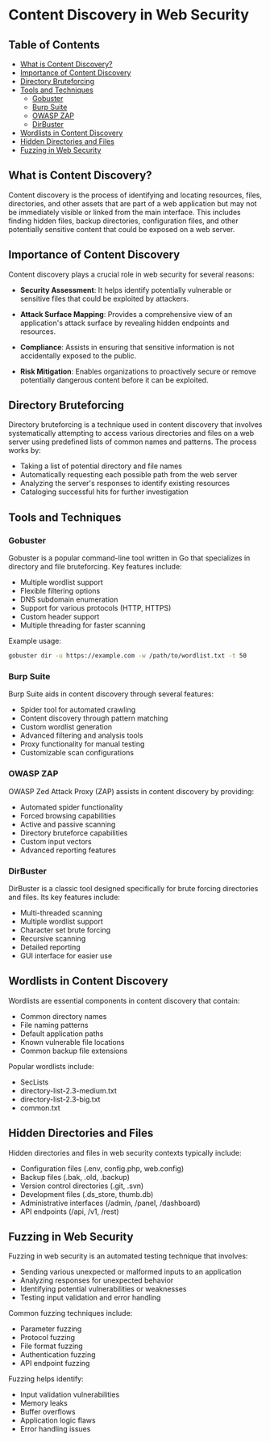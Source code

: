# Content Discovery in Web Security

## Table of Contents

* [What is Content Discovery?](#what-is-content-discovery)
* [Importance of Content Discovery](#importance-of-content-discovery)
* [Directory Bruteforcing](#directory-bruteforcing)
* [Tools and Techniques](#tools-and-techniques)
  * [Gobuster](#gobuster)
  * [Burp Suite](#burp-suite)
  * [OWASP ZAP](#owasp-zap)
  * [DirBuster](#dirbuster)
* [Wordlists in Content Discovery](#wordlists-in-content-discovery)
* [Hidden Directories and Files](#hidden-directories-and-files)
* [Fuzzing in Web Security](#fuzzing-in-web-security)

## What is Content Discovery?

Content discovery is the process of identifying and locating resources, files, directories, and other assets that are part of a web application but may not be immediately visible or linked from the main interface. This includes finding hidden files, backup directories, configuration files, and other potentially sensitive content that could be exposed on a web server.

## Importance of Content Discovery

Content discovery plays a crucial role in web security for several reasons:

* **Security Assessment**: It helps identify potentially vulnerable or sensitive files that could be exploited by attackers.

* **Attack Surface Mapping**: Provides a comprehensive view of an application's attack surface by revealing hidden endpoints and resources.

* **Compliance**: Assists in ensuring that sensitive information is not accidentally exposed to the public.

* **Risk Mitigation**: Enables organizations to proactively secure or remove potentially dangerous content before it can be exploited.

## Directory Bruteforcing

Directory bruteforcing is a technique used in content discovery that involves systematically attempting to access various directories and files on a web server using predefined lists of common names and patterns. The process works by:

* Taking a list of potential directory and file names
* Automatically requesting each possible path from the web server
* Analyzing the server's responses to identify existing resources
* Cataloging successful hits for further investigation

## Tools and Techniques

### Gobuster

Gobuster is a popular command-line tool written in Go that specializes in directory and file bruteforcing. Key features include:

* Multiple wordlist support
* Flexible filtering options
* DNS subdomain enumeration
* Support for various protocols (HTTP, HTTPS)
* Custom header support
* Multiple threading for faster scanning

Example usage:

```bash
gobuster dir -u https://example.com -w /path/to/wordlist.txt -t 50
```

### Burp Suite

Burp Suite aids in content discovery through several features:

* Spider tool for automated crawling
* Content discovery through pattern matching
* Custom wordlist generation
* Advanced filtering and analysis tools
* Proxy functionality for manual testing
* Customizable scan configurations

### OWASP ZAP

OWASP Zed Attack Proxy (ZAP) assists in content discovery by providing:

* Automated spider functionality
* Forced browsing capabilities
* Active and passive scanning
* Directory bruteforce capabilities
* Custom input vectors
* Advanced reporting features

### DirBuster

DirBuster is a classic tool designed specifically for brute forcing directories and files. Its key features include:

* Multi-threaded scanning
* Multiple wordlist support
* Character set brute forcing
* Recursive scanning
* Detailed reporting
* GUI interface for easier use

## Wordlists in Content Discovery

Wordlists are essential components in content discovery that contain:

* Common directory names
* File naming patterns
* Default application paths
* Known vulnerable file locations
* Common backup file extensions

Popular wordlists include:

* SecLists
* directory-list-2.3-medium.txt
* directory-list-2.3-big.txt
* common.txt

## Hidden Directories and Files

Hidden directories and files in web security contexts typically include:

* Configuration files (.env, config.php, web.config)
* Backup files (.bak, .old, .backup)
* Version control directories (.git, .svn)
* Development files (.ds_store, thumb.db)
* Administrative interfaces (/admin, /panel, /dashboard)
* API endpoints (/api, /v1, /rest)

## Fuzzing in Web Security

Fuzzing in web security is an automated testing technique that involves:

* Sending various unexpected or malformed inputs to an application
* Analyzing responses for unexpected behavior
* Identifying potential vulnerabilities or weaknesses
* Testing input validation and error handling

Common fuzzing techniques include:

* Parameter fuzzing
* Protocol fuzzing
* File format fuzzing
* Authentication fuzzing
* API endpoint fuzzing

Fuzzing helps identify:

* Input validation vulnerabilities
* Memory leaks
* Buffer overflows
* Application logic flaws
* Error handling issues